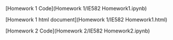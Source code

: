 

[Homework 1 Code](Homework 1/IE582 Homework1.ipynb)

[Homework 1 html document](Homework 1/IE582 Homework1.html)

[Homework 2 Code](Homework 2/IE582 Homework2.ipynb)


